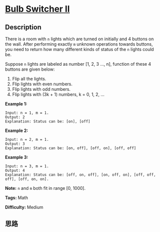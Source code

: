 # [Bulb Switcher II][title]

## Description

There is a room with `n` lights which are turned on initially and 4 buttons on
the wall. After performing exactly `m` unknown operations towards buttons, you
need to return how many different kinds of status of the `n` lights could be.

Suppose `n` lights are labeled as number [1, 2, 3 ..., n], function of these 4
buttons are given below:

  1. Flip all the lights.
  2. Flip lights with even numbers.
  3. Flip lights with odd numbers.
  4. Flip lights with (3k + 1) numbers, k = 0, 1, 2, ...



**Example 1:**
            Input: n = 1, m = 1.    Output: 2    Explanation: Status can be: [on], [off]    



**Example 2:**
            Input: n = 2, m = 1.    Output: 3    Explanation: Status can be: [on, off], [off, on], [off, off]    



**Example 3:**
            Input: n = 3, m = 1.    Output: 4    Explanation: Status can be: [off, on, off], [on, off, on], [off, off, off], [off, on, on].    



**Note:** `n` and `m` both fit in range [0, 1000].


**Tags:** Math

**Difficulty:** Medium

## 思路

[title]: https://leetcode.com/problems/bulb-switcher-ii
